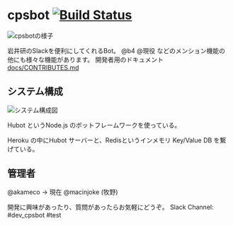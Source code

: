 # cpsbot [![Build Status](https://travis-ci.org/cpslab/cpsbot.svg?branch=master)](https://travis-ci.org/cpslab/cpsbot)

![cpsbotの様子](https://i.gyazo.com/a9198dd7b4b6e9c6e08c24a6e03b02fa.png)

岩井研のSlackを便利にしてくれるBot。 @b4 @現役 などのメンション機能の他にも様々な機能があります。
開発者用のドキュメント [docs/CONTRIBUTES.md](docs/CONTRIBUTE.md)

## システム構成
![システム構成図](https://raw.githubusercontent.com/wiki/cpslab/cpsbot/cpslab_system.png)

Hubot というNode.js のボットフレームワークを使っている。

Heroku の中にHubot サーバーと、Redisというインメモリ Key/Value DB を繋げている。 

## 管理者
@akameco -> 現在 @macinjoke (牧野)

開発に興味があったり、質問があったらお気軽にどうぞ。
Slack Channel: #dev_cpsbot #test

